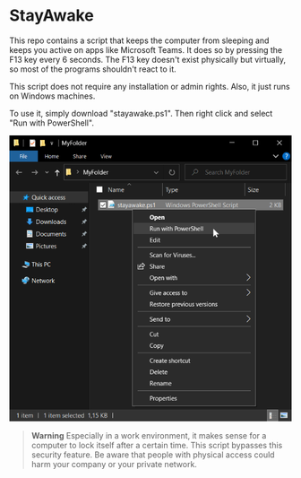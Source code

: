 # StayAwake
This repo contains a script that keeps the computer from sleeping and keeps you active on apps like Microsoft Teams. It does so by pressing the F13 key every 6 seconds. The F13 key doesn't exist physically but virtually, so most of the programs shouldn't react to it.

This script does not require any installation or admin rights.
Also, it just runs on Windows machines.

To use it, simply download "stayawake.ps1". Then right click and select "Run with PowerShell".

![Screenshot](screenshot.png)

> **Warning**
> Especially in a work environment, it makes sense for a computer to lock itself after a certain time. This script bypasses this security feature. Be aware that people with physical access could harm your company or your private network.
